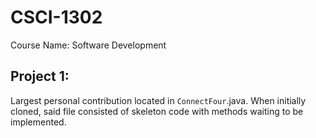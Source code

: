 # CSCI-1302
Course Name: Software Development

## Project 1:
Largest personal contribution located in <code>ConnectFour</code>.java. When initially cloned, said file consisted of skeleton code with methods waiting to be implemented.
